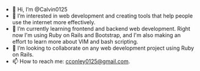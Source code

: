 - 👋 Hi, I’m @Calvin0125
- 👀 I’m interested in web development and creating tools that help people use the internet more effectively. 
- 🌱 I’m currently learning frontend and backend web development. Right now I'm using Ruby on Rails and Bootstrap, 
     and I'm also making an effort to learn more about VIM and bash scripting.
- 💞️ I’m looking to collaborate on any web development project using Ruby on Rails.
- 📫 How to reach me: cconley0125@gmail.com.

<!---
Calvin0125/Calvin0125 is a ✨ special ✨ repository because its `README.md` (this file) appears on your GitHub profile.
You can click the Preview link to take a look at your changes.
--->
